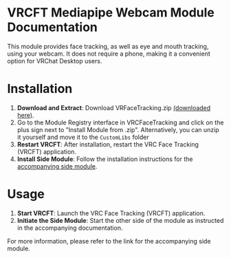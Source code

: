 
# VRCFT Mediapipe Webcam Module Documentation

This module provides face tracking, as well as eye and mouth tracking, using your webcam. It does not require a phone, making it a convenient option for VRChat Desktop users.

# Installation

1. **Download and Extract**: Download VRFaceTracking.zip [(downloaded here)](https://github.com/TinyAtoms/VRCFaceTracking-MPmodule/releases). 
2. Go to the Module Registry interface in VRCFaceTracking and click on the plus sign next to "Install Module from .zip". Alternatively, you can unzip it yourself and move it to the `CustomLibs` folder
3. **Restart VRCFT**: After installation, restart the VRC Face Tracking (VRCFT) application.
3. **Install Side Module**: Follow the installation instructions for the [accompanying side module](https://github.com/TinyAtoms/VRCFacetracking-webcam).

# Usage
1. **Start VRCFT**: Launch the VRC Face Tracking (VRCFT) application.
2. **Initiate the Side Module**: Start the other side of the module as instructed in the accompanying documentation.

For more information, please refer to the link for the accompanying side module.
